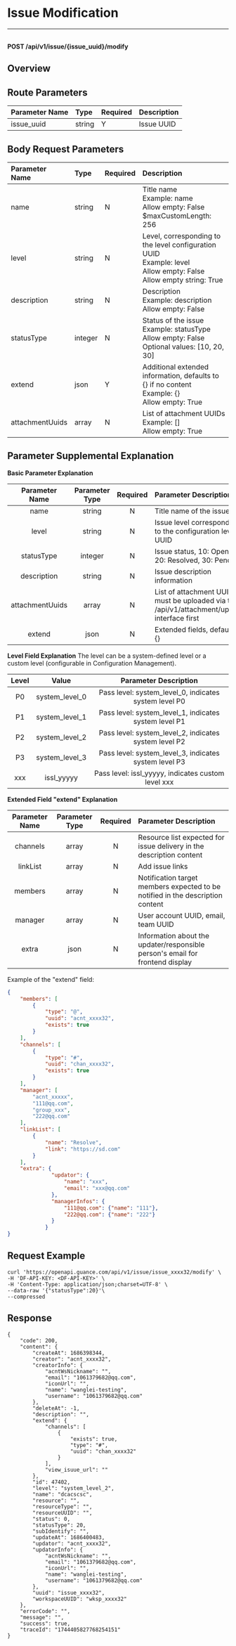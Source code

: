 # Issue Modification

---

<br />**POST /api/v1/issue/{issue_uuid}/modify**

## Overview

## Route Parameters

| Parameter Name | Type   | Required | Description          |
|:--------------|:-------|:---------|:---------------------|
| issue_uuid    | string | Y        | Issue UUID           |

## Body Request Parameters

| Parameter Name  | Type   | Required | Description                                  |
|:---------------|:-------|:---------|:---------------------------------------------|
| name           | string | N        | Title name <br> Example: name <br> Allow empty: False <br> $maxCustomLength: 256 |
| level          | string | N        | Level, corresponding to the level configuration UUID <br> Example: level <br> Allow empty: False <br> Allow empty string: True |
| description    | string | N        | Description <br> Example: description <br> Allow empty: False |
| statusType     | integer| N        | Status of the issue <br> Example: statusType <br> Allow empty: False <br> Optional values: [10, 20, 30] |
| extend         | json   | Y        | Additional extended information, defaults to {} if no content <br> Example: {} <br> Allow empty: True |
| attachmentUuids| array  | N        | List of attachment UUIDs <br> Example: [] <br> Allow empty: True |

## Parameter Supplemental Explanation

**Basic Parameter Explanation**

| Parameter Name  | Parameter Type | Required | Parameter Description |
|:---------------:|:--------------:|:--------:|:----------------------|
| name            | string         | N        | Title name of the issue |
| level           | string         | N        | Issue level corresponding to the configuration level UUID |
| statusType      | integer        | N        | Issue status, 10: Open, 20: Resolved, 30: Pending |
| description     | string         | N        | Issue description information |
| attachmentUuids | array          | N        | List of attachment UUIDs, must be uploaded via the /api/v1/attachment/upload interface first |
| extend          | json           | N        | Extended fields, default to {} |

**Level Field Explanation**
The level can be a system-defined level or a custom level (configurable in Configuration Management).

| Level  | Value             | Parameter Description |
|:------:|:-----------------:|:---------------------:|
| P0     | system_level_0    | Pass level: system_level_0, indicates system level P0 |
| P1     | system_level_1    | Pass level: system_level_1, indicates system level P1 |
| P2     | system_level_2    | Pass level: system_level_2, indicates system level P2 |
| P3     | system_level_3    | Pass level: system_level_3, indicates system level P3 |
| xxx    | issl_yyyyy        | Pass level: issl_yyyyy, indicates custom level xxx |

**Extended Field "extend" Explanation**

| Parameter Name | Parameter Type | Required | Parameter Description |
|:--------------:|:--------------:|:--------:|:----------------------|
| channels       | array          | N        | Resource list expected for issue delivery in the description content |
| linkList       | array          | N        | Add issue links |
| members        | array          | N        | Notification target members expected to be notified in the description content |
| manager        | array          | N        | User account UUID, email, team UUID |
| extra          | json           | N        | Information about the updater/responsible person's email for frontend display |

Example of the "extend" field:
```json
{
    "members": [
        {
            "type": "@",
            "uuid": "acnt_xxxx32",
            "exists": true
        }
    ],
    "channels": [
        {
            "type": "#",
            "uuid": "chan_xxxx32",
            "exists": true
        }
    ],
    "manager": [
        "acnt_xxxxx",
        "111@qq.com",
        "group_xxx",
        "222@qq.com"
    ],
    "linkList": [
        {
            "name": "Resolve",
            "link": "https://sd.com"
        }
    ],
    "extra": {
              "updator": {
                  "name": "xxx",
                  "email": "xxx@qq.com"
              },
              "managerInfos": {
                  "111@qq.com": {"name": "111"},
                  "222@qq.com": {"name": "222"}
              }
            }
}
```

## Request Example
```shell
curl 'https://openapi.guance.com/api/v1/issue/issue_xxxx32/modify' \
-H 'DF-API-KEY: <DF-API-KEY>' \
-H 'Content-Type: application/json;charset=UTF-8' \
--data-raw '{"statusType":20}'\
--compressed
```

## Response
```shell
{
    "code": 200,
    "content": {
        "createAt": 1686398344,
        "creator": "acnt_xxxx32",
        "creatorInfo": {
            "acntWsNickname": "",
            "email": "1061379682@qq.com",
            "iconUrl": "",
            "name": "wanglei-testing",
            "username": "1061379682@qq.com"
        },
        "deleteAt": -1,
        "description": "",
        "extend": {
            "channels": [
                {
                    "exists": true,
                    "type": "#",
                    "uuid": "chan_xxxx32"
                }
            ],
            "view_isuue_url": ""
        },
        "id": 47402,
        "level": "system_level_2",
        "name": "dcacscsc",
        "resource": "",
        "resourceType": "",
        "resourceUUID": "",
        "status": 0,
        "statusType": 20,
        "subIdentify": "",
        "updateAt": 1686400483,
        "updator": "acnt_xxxx32",
        "updatorInfo": {
            "acntWsNickname": "",
            "email": "1061379682@qq.com",
            "iconUrl": "",
            "name": "wanglei-testing",
            "username": "1061379682@qq.com"
        },
        "uuid": "issue_xxxx32",
        "workspaceUUID": "wksp_xxxx32"
    },
    "errorCode": "",
    "message": "",
    "success": true,
    "traceId": "1744405827768254151"
} 
```